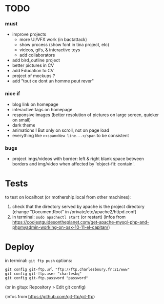 
# TODO

### must
* improve projects
    * more UI/VFX work (in bactattack)
    * show process (show font in tina project, etc)
    * videos, gifs, & interactive toys
    * add collaborators
* add bird_outline project
* better pictures in CV
* add Education to CV
* project of mockups ?
* add "tout ce dont un homme peut rever"

### nice if
* blog link on homepage
* interactive tags on homepage
* responsive images (better resolution of pictures on large screen, quicker on small)
* dark theme
* animations ! But only on scroll, not on page load
* everything like `><span>New line...</span` to be consistent

### bugs
* project imgs/videos with border: left & right blank space between borders and img/video when affected by 'object-fit: contain'.

# Tests
to test on localhost (or mothership.local from other machines):

1. check that the directory served by apache is the project directory (change "DocumentRoot" in /private/etc/apache2/httpd.conf)
2. in terminal: `sudo apachectl start` (or restart)
    (infos from https://coolestguidesontheplanet.com/get-apache-mysql-php-and-phpmyadmin-working-on-osx-10-11-el-capitan/)

# Deploy
in terminal: `git ftp push`
options:

    git config git-ftp.url "ftp://ftp.charlesboury.fr:21/www"
    git config git-ftp.user "charlesbq"
    git config git-ftp.password "password"
    
(or in gitup: Repository > Edit git config)

(infos from https://github.com/git-ftp/git-ftp)